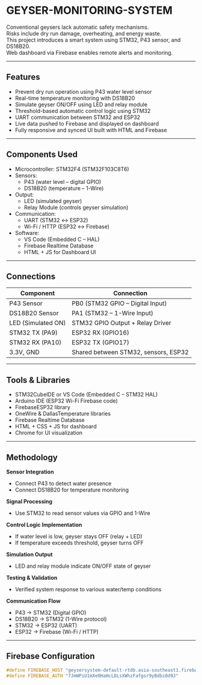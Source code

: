 # GEYSER-MONITORING-SYSTEM

Conventional geysers lack automatic safety mechanisms.  
Risks include dry run damage, overheating, and energy waste.  
This project introduces a smart system using STM32, P43 sensor, and DS18B20.  
Web dashboard via Firebase enables remote alerts and monitoring.

---

## Features

- Prevent dry run operation using P43 water level sensor
- Real-time temperature monitoring with DS18B20
- Simulate geyser ON/OFF using LED and relay module
- Threshold-based automatic control logic using STM32
- UART communication between STM32 and ESP32
- Live data pushed to Firebase and displayed on dashboard
- Fully responsive and synced UI built with HTML and Firebase

---

## Components Used

- Microcontroller: STM32F4 (STM32F103C8T6)
- Sensors:  
  - P43 (water level – digital GPIO)  
  - DS18B20 (temperature – 1-Wire)
- Output:  
  - LED (simulated geyser)  
  - Relay Module (controls geyser simulation)
- Communication:  
  - UART (STM32 ↔ ESP32)  
  - Wi-Fi / HTTP (ESP32 ↔ Firebase)
- Software:  
  - VS Code (Embedded C – HAL)  
  - Firebase Realtime Database  
  - HTML + JS for Dashboard UI

---

## Connections

| Component          | Connection                              |
|--------------------|------------------------------------------|
| P43 Sensor         | PB0 (STM32 GPIO – Digital Input)         |
| DS18B20 Sensor     | PA1 (STM32 – 1-Wire Input)               |
| LED (Simulated ON) | STM32 GPIO Output + Relay Driver         |
| STM32 TX (PA9)     | ESP32 RX (GPIO16)                        |
| STM32 RX (PA10)    | ESP32 TX (GPIO17)                        |
| 3.3V, GND          | Shared between STM32, sensors, ESP32     |

---

## Tools & Libraries

- STM32CubeIDE or VS Code (Embedded C – STM32 HAL)
- Arduino IDE (ESP32 Wi-Fi Firebase code)
- FirebaseESP32 library
- OneWire & DallasTemperature libraries
- Firebase Realtime Database
- HTML + CSS + JS for dashboard
- Chrome for UI visualization

---

## Methodology

**Sensor Integration**  
- Connect P43 to detect water presence  
- Connect DS18B20 for temperature monitoring

**Signal Processing**  
- Use STM32 to read sensor values via GPIO and 1-Wire  

**Control Logic Implementation**  
- If water level is low, geyser stays OFF (relay + LED)  
- If temperature exceeds threshold, geyser turns OFF

**Simulation Output**  
- LED and relay module indicate ON/OFF state of geyser  

**Testing & Validation**  
- Verified system response to various water/temp conditions

**Communication Flow**  
- P43 → STM32 (Digital GPIO)  
- DS18B20 → STM32 (1-Wire protocol)  
- STM32 → ESP32 (UART)  
- ESP32 → Firebase (Wi-Fi / HTTP)

---

## Firebase Configuration

```cpp
#define FIREBASE_HOST "geysersystem-default-rtdb.asia-southeast1.firebasedatabase.app"
#define FIREBASE_AUTH "7JmWPiU1mXe0HaHcLDLsXWhzFafgsr9yBdbi0d9J"
